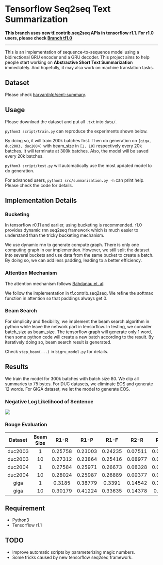 # Tensorflow Seq2seq Text Summarization

**This branch uses new tf.contrib.seq2seq APIs in tensorflow r1.1. For r1.0 users, please check [Branch tf1.0](https://github.com/thunlp/TensorFlow-Summarization/tree/tf1.0)**

---

This is an implementation of sequence-to-sequence model using a bidirectional GRU encoder and a GRU decoder. This project aims to help people start working on **Abstractive Short Text Summarization** immediately. And hopefully, it may also work on machine translation tasks. 

## Dataset
Please check [harvardnlp/sent-summary](https://github.com/harvardnlp/sent-summary).

## Usage
Please download the dataset and put all `.txt` into `data/`. 

```python3 script/train.py``` can reproduce the experiments shown below. 

By doing so, it will train 200k batches first. Then do generation on `[giga, duc2003, duc2004]` with beam_size in `[1, 10]` respectively every 20k batches. It will terminate at 300k batches. Also, the model will be saved every 20k batches. 

```python3 script/test.py``` will automatically use the most updated model to do generation. 

For advanced users, ```python3 src/summarization.py -h``` can print help. Please check the code for details. 

## Implementation Details

### Bucketing
In tensorflow r0.11 and earlier, using bucketing is recommended. r1.0 provides dynamic rnn seq2seq framework which is much easier to understand than the tricky bucketing mechanism. 

We use dynamic rnn to generate compute graph. There is only one computing graph in our implemention. However, we still split the dataset into several buckets and use data from the same bucket to create a batch. By doing so, we can add less padding, leading to a better efficiency. 

### Attention Mechanism
The attention mechanism follows [Bahdanau et. al](https://arxiv.org/abs/1409.0473).

We follow the implementation in tf.contrib.seq2seq. We refine the softmax function in attention so that paddings always get 0. 

### Beam Search
For simplicity and flexibility, we implement the beam search algorithm in python while leave the network part in tensorflow. In testing, we consider batch\_size as beam\_size. The tensorflow graph will generate only 1 word, then some python code will create a new batch according to the result. By iteratively doing so, beam search result is generated. 

Check `step_beam(...)` in `bigru_model.py` for details.

## Results
We train the model for 300k batches with batch size 80. We clip all summaries to 75 bytes. For DUC datasets, we eliminate EOS and generate 12 words. For GIGA dataset, we let the model to generate EOS. 

### Negative Log Likelihood of Sentence
![](misc/loss.png)

### Rouge Evaluation
|Dataset|Beam Size|R1-R|R1-P|R1-F|R2-R|R2-P|R2-F|RL-R|RL-P|RL-F|
|:--:|:--:|:--:|:--:|:--:|:--:|:--:|:--:|:--:|:--:|:--:|
duc2003 | 1 | 0.25758 | 0.23003 | 0.24235 | 0.07511 | 0.06611 | 0.07009 | 0.22608 | 0.20174 | 0.21262
duc2003 | 10 | 0.27312 | 0.23864 | 0.25416 | 0.08977 | 0.07732 | 0.08286 | 0.24129 | 0.21074 | 0.22449
duc2004 | 1 | 0.27584 | 0.25971 | 0.26673 | 0.08328 | 0.07832 | 0.08046 | 0.24253 | 0.22853 | 0.23461
duc2004 | 10 | 0.28024 | 0.25987 | 0.26889 | 0.09377 | 0.08631 | 0.08959 | 0.24849 | 0.23048 | 0.23844
giga | 1 | 0.3185 | 0.38779 | 0.3391 | 0.14542 | 0.17537 | 0.15393 | 0.29925 | 0.363 | 0.3181
giga | 10 | 0.30179 | 0.41224 | 0.33635 | 0.14378 | 0.1951 | 0.15936 | 0.28447 | 0.38733 | 0.31664


## Requirement
* Python3
* Tensorflow r1.1

## TODO
* Improve automatic scripts by parameterizing magic numbers. 
* Some tricks caused by new tensorflow seq2seq framework. 

